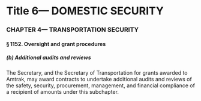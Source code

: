 
# Title 6— DOMESTIC SECURITY
### CHAPTER 4— TRANSPORTATION SECURITY
#### § 1152. Oversight and grant procedures
##### (b) Additional audits and reviews

The Secretary, and the Secretary of Transportation for grants awarded to Amtrak, may award contracts to undertake additional audits and reviews of the safety, security, procurement, management, and financial compliance of a recipient of amounts under this subchapter.
